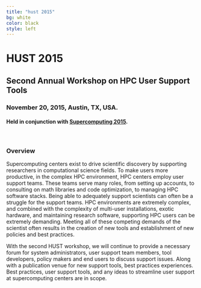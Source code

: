 ```yaml
---
title: "hust 2015"
bg: white
color: black
style: left
---
```


# HUST 2015

<p style='text-align:center;'>
  <span class="fa-stack subtlecircle" style="font-size:100px; background:rgba(0,128,0,0.1)">
    <i class="fa fa-circle fa-stack-2x text-white"></i>
    <i class="fa fa-server fa-stack-1x text-green"></i>
  </span>
</p>

## Second Annual Workshop on HPC User Support Tools


### November 20, 2015, Austin, TX, USA.

#### <!-- In cooperation with [SIGHPC](http://www.sighpc.org).--> Held in conjunction with [Supercomputing 2015](https://sc15.supercomputing.org).

<br/>

### Overview

Supercomputing centers exist to drive scientific discovery by supporting researchers in
computational science fields.  To make users more productive, in the complex HPC
environment, HPC centers employ user support teams.  These teams
serve many roles, from setting up accounts, to consulting on math libraries and code
optimization, to managing HPC software stacks.
Being able to adequately support scientists can often be a struggle for the support teams.
HPC environments are extremely complex, and combined with
the complexity of multi-user installations, exotic hardware, and maintaining
research software, supporting HPC users can be extremely demanding.  Meeting all of these competing
demands of the scientist often results in the creation of new tools and establishment of new policies
and best practices.

With the second HUST workshop, we will continue to provide a necessary forum for
system administrators, user support team members, tool developers, policy makers and
end users to discuss support issues.  Along with a publication venue for new support tools, best practices experiences.  Best practices, user support tools, and any ideas to streamline user support at supercomputing
centers are in scope.
